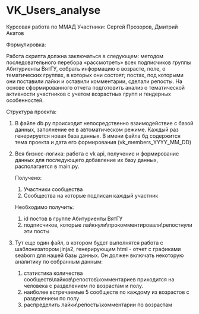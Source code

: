 # VK_Users_analyse
Курсовая работа по ММАД
Участники: Сергей Прозоров, Дмитрий Акатов

Формулировка:

Работа скрипта должна заключаться в следующем: методом последовательного перебора
«рассмотреть» всех подписчиков группы Абитуриенты ВятГУ, собрать информацию о возрасте, поле, о тематических группах, в которых они состоят;
постах, под которыми они поставили лайки и оставили комментарии, сделали репосты.
На основе сформированного отчета подготовить анализ о тематической активности участников с учетом возрастных групп
и гендерных особенностей.

Структура проекта:
1) В файле db.py происходит непосредственно взаимодействие с базой данных, заполнение ее в автоматическом режиме.
Каждый раз генерируется новая база данных. В имени файла бд содержится тема проекта и дата его формирования 
(vk_members_YYYY_MM_DD)

2) Вся бизнес-логика: работа с vk api, получение и формирование данных для последующего добавление их базу данных,
располагается в main.py. 
    
    Получено:
    1) Участники сообщества
    2) Сообщества на которые подписан каждый участник
    
    Необходимо получить:
    1. id постов в группе Абитуриенты ВятГУ
    2. подписчиков, которые лайкнули\прокомментировали\репостнули эти посты

3) Тут еще один файл, в котором будет выполнятся работа с шаблонизатором jinja2, генерирующим html - отчет
с графиками seaborn для нашей базы данных. Он должен включать некоторую аналитику по собранным данным:
    1. статистика количества сообществ\лайков\репостов\комментариев приходится на человека с разделением по возрастам и полу.
    2. наиболее встречаемые 5 сообществ по каждому из возрастов с разделением по полу
    3. распределить лайки\репосты\комментарии по возрастам